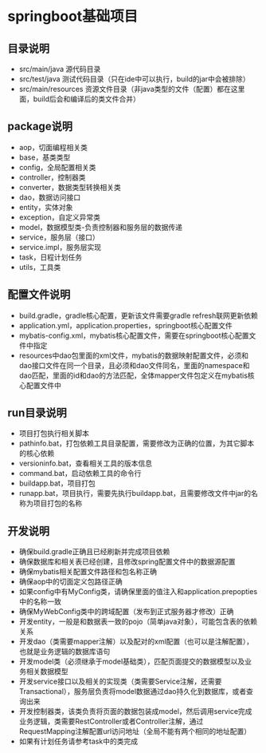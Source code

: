 # springboot基础项目

## 目录说明

- src/main/java 源代码目录
- src/test/java 测试代码目录（只在ide中可以执行，build的jar中会被排除）
- src/main/resources 资源文件目录（非java类型的文件（配置）都在这里面，build后会和编译后的类文件合并）

## package说明

- aop，切面编程相关类
- base，基类类型
- config，全局配置相关类
- controller，控制器类
- converter，数据类型转换相关类
- dao，数据访问接口
- entity，实体对象
- exception，自定义异常类
- model，数据模型类-负责控制器和服务层的数据传递
- service，服务层（接口）
- service.impl，服务层实现
- task，日程计划任务
- utils，工具类

## 配置文件说明

- build.gradle，gradle核心配置，更新该文件需要gradle refresh联网更新依赖
- application.yml，application.properties，springboot核心配置文件
- mybatis-config.xml，mybatis核心配置文件，需要在springboot核心配置文件中指定
- resources中dao包里面的xml文件，mybatis的数据映射配置文件，必须和dao接口文件在同一个目录，且必须和dao文件同名，里面的namespace和dao匹配，里面的id和dao的方法匹配，全体mapper文件包定义在mybatis核心配置文件中

## run目录说明

- 项目打包执行相关脚本
- pathinfo.bat，打包依赖工具目录配置，需要修改为正确的位置，为其它脚本的核心依赖
- versioninfo.bat，查看相关工具的版本信息
- command.bat，启动依赖工具的命令行
- buildapp.bat，项目打包
- runapp.bat，项目执行，需要先执行buildapp.bat，且需要修改文件中jar的名称为项目打包的名称

## 开发说明

- 确保build.gradle正确且已经刷新并完成项目依赖
- 确保数据库和相关表已经创建，且修改spring配置文件中的数据源配置
- 确保mybatis相关配置文件路径和包名称正确
- 确保aop中的切面定义包路径正确
- 如果config中有MyConfig类，请确保里面的值注入和application.prepopties中的名称一致
- 确保MyWebConfig类中的跨域配置（发布到正式服务器才修改）正确
- 开发entity，一般是和数据表一致的pojo（简单java对象），可能包含表的依赖关系
- 开发dao（类需要mapper注解）以及配对的xml配置（也可以是注解配置），也就是业务逻辑的数据库语句
- 开发model类（必须继承于model基础类），匹配页面提交的数据模型以及业务相关数据模型
- 开发service接口以及相关的实现类（类需要Service注解，还需要Transactional），服务层负责将model数据通过dao持久化到数据库，或者查询出来
- 开发控制器类，该类负责将页面的数据包装成model，然后调用service完成业务逻辑，类需要RestController或者Controller注解，通过RequestMapping注解配置url访问地址（全局不能有两个相同的地址配置）
- 如果有计划任务请参考task中的类完成
